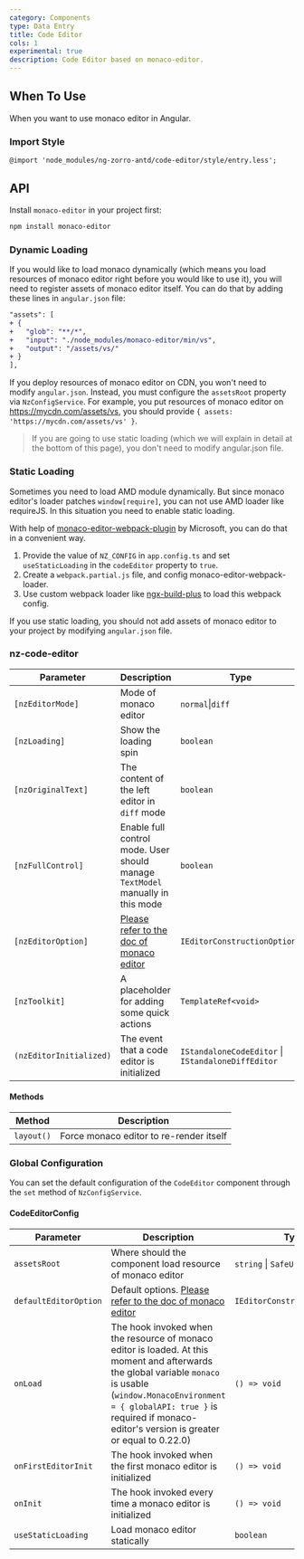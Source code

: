 ```yaml
---
category: Components
type: Data Entry
title: Code Editor
cols: 1
experimental: true
description: Code Editor based on monaco-editor.
---
```


## When To Use

When you want to use monaco editor in Angular.

### Import Style

```less
@import 'node_modules/ng-zorro-antd/code-editor/style/entry.less';
```

## API

Install `monaco-editor` in your project first:

```sh
npm install monaco-editor
```

### Dynamic Loading

If you would like to load monaco dynamically (which means you load resources of monaco editor right before you would like to use it), you will need to register assets of monaco editor itself. You can do that by adding these lines in `angular.json` file:

```diff
"assets": [
+ {
+   "glob": "**/*",
+   "input": "./node_modules/monaco-editor/min/vs",
+   "output": "/assets/vs/"
+ }
],
```

If you deploy resources of monaco editor on CDN, you won't need to modify `angular.json`. Instead, you must configure the `assetsRoot` property via `NzConfigService`. For example, you put resources of monaco editor on https://mycdn.com/assets/vs, you should provide `{ assets: 'https://mycdn.com/assets/vs' }`.

> If you are going to use static loading (which we will explain in detail at the bottom of this page), you don't need to modify angular.json file.

### Static Loading

Sometimes you need to load AMD module dynamically. But since monaco editor's loader patches `window[require]`, you can not use AMD loader like requireJS. In this situation you need to enable static loading.

With help of [monaco-editor-webpack-plugin](https://github.com/microsoft/monaco-editor-webpack-plugin) by Microsoft, you can do that in a convenient way.

1. Provide the value of `NZ_CONFIG` in `app.config.ts` and set `useStaticLoading` in the `codeEditor` property to `true`.
2. Create a `webpack.partial.js` file, and config monaco-editor-webpack-loader.
3. Use custom webpack loader like [ngx-build-plus](https://github.com/manfredsteyer/ngx-build-plus) to load this webpack config.

If you use static loading, you should not add assets of monaco editor to your project by modifying `angular.json` file.

### nz-code-editor

| Parameter               | Description                                                                                                                                        | Type                                               | Default  |
| ----------------------- | -------------------------------------------------------------------------------------------------------------------------------------------------- | -------------------------------------------------- | -------- |
| `[nzEditorMode]`        | Mode of monaco editor                                                                                                                              | `normal`\|`diff`                                   | `normal` |
| `[nzLoading]`           | Show the loading spin                                                                                                                              | `boolean`                                          | `false`  |
| `[nzOriginalText]`      | The content of the left editor in `diff` mode                                                                                                      | `boolean`                                          | `false`  |
| `[nzFullControl]`       | Enable full control mode. User should manage `TextModel` manually in this mode                                                                     | `boolean`                                          | `false`  |
| `[nzEditorOption]`      | [Please refer to the doc of monaco editor](https://microsoft.github.io/monaco-editor/api/interfaces/monaco.editor.ieditorconstructionoptions.html) | `IEditorConstructionOptions`                       | `{}`     |
| `[nzToolkit]`           | A placeholder for adding some quick actions                                                                                                        | `TemplateRef<void>`                                | -        |
| `(nzEditorInitialized)` | The event that a code editor is initialized                                                                                                        | `IStandaloneCodeEditor` \| `IStandaloneDiffEditor` | -        |

#### Methods

| Method     | Description                             |
| ---------- | --------------------------------------- |
| `layout()` | Force monaco editor to re-render itself |

### Global Configuration

You can set the default configuration of the `CodeEditor` component through the `set` method of `NzConfigService`.

#### CodeEditorConfig

| Parameter             | Description                                                                                                                                                                                                                                                 | Type                         | Default |
| --------------------- | ----------------------------------------------------------------------------------------------------------------------------------------------------------------------------------------------------------------------------------------------------------- | ---------------------------- | ------- |
| `assetsRoot`          | Where should the component load resource of monaco editor                                                                                                                                                                                                   | `string` \| `SafeUrl`        | -       |
| `defaultEditorOption` | Default options. [Please refer to the doc of monaco editor](https://microsoft.github.io/monaco-editor/docs.html#interfaces/editor.IEditorConstructionOptions.html)                                                                                          | `IEditorConstructionOptions` | `{}`    |
| `onLoad`              | The hook invoked when the resource of monaco editor is loaded. At this moment and afterwards the global variable `monaco` is usable (`window.MonacoEnvironment = { globalAPI: true }` is required if monaco-editor's version is greater or equal to 0.22.0) | `() => void`                 | -       |
| `onFirstEditorInit`   | The hook invoked when the first monaco editor is initialized                                                                                                                                                                                                | `() => void`                 | -       |
| `onInit`              | The hook invoked every time a monaco editor is initialized                                                                                                                                                                                                  | `() => void`                 | -       |
| `useStaticLoading`    | Load monaco editor statically                                                                                                                                                                                                                               | `boolean`                    | `false` |
